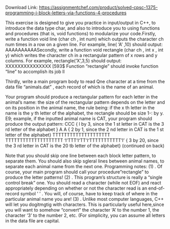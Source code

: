 Download Link: https://assignmentchef.com/product/solved-cpsc-1375-programming-i-block-letters-via-functions-4-procedures
<br>
<p class="ui header product-top-header" title="CPSC 1375 Programming I (Block letters via functions 4 procedures) Solution">This exercise is designed to give you practice in input/output in C++, to introduce the data type char, and also to introduce you to using functions and procedures (that is, void functions) to modularize your code.Firstly, write a function void line (char ch , int num) which outputs the character ch num times in a row on a given line. For example, line( ‘A’ ,10) should output: AAAAAAAAAASecondly, write a function void rectangle (char ch , int x , int y) which writes the character ch in a rectangular pattern of x rows and y columns. For example, rectangle(‘X’,3,5) should output: XXXXXXXXXXXXXXX [593$ Function “rectangle” should invoke function “line” to accomplish its job ll

Thirdly, write a main program body to read Qne character at a time from the data file “animals.dat” , each record of which is the name of an animal.

Your program should produce a rectangular pattern for each letter in the animal’s name: the size of the rectangular pattern depends on the letter and on its position in the animal name, the rule being: if the x th letter in the name is the y th letter of the alphabet, the rectangle should be size 1-: by y. E9; example, if the inputted animal name is CAT, your program should produce the output pattern: CCC { l by 3, since the 1 st letter in CAT is the 3 rd letter of the alphabet } A A { 2 by 1, since the 2 nd letter in CAT is the 1 st letter of the alphabet} TTTTTTTTTTTTTTTTTTTT TTTTTTTTTTTTTTTTTTTT ‘I’TTT’I‘TT’I‘TTTTTTTTTTT’I’ { 3 by 20, since the 3 rd letter in CAT is the 20 tb letter of the alphabet} (continued on back)

Note that you should skip one line between each block letter pattern, to separate them. You should also skip sgleral lines between animal names, to separate each animal name from the next one. Programming notes: (1) . Of course, your main program should call your procedure”rectangle” to produce the letter patterns! (2) . This program’s structure is really a “single control break” one. You should read a character (while not EOF) and react appropriately depending on whether or not the character read is an end-of-record symbol ‘
’ . You will, of course, have to keep track of where in the particular animal name you are! (3) . Unlike most computer languages, C++ will let you dogitmgtig with characters. This is particularly useful here,since you will want to somehow “convert” the character ‘A’ to the number 1, the character ‘3’ to the number 2, etc. (For simplicity, you can assume all letters in the data file are capital.